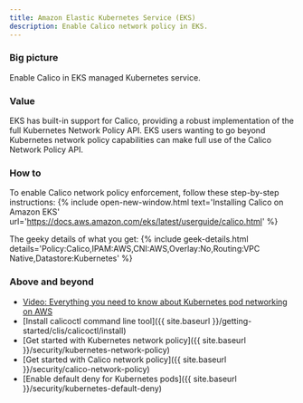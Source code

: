 ```yaml
---
title: Amazon Elastic Kubernetes Service (EKS)
description: Enable Calico network policy in EKS.
---
```


### Big picture

Enable Calico in EKS managed Kubernetes service.

### Value

EKS has built-in support for Calico, providing a robust implementation of the full Kubernetes Network Policy API. EKS users wanting to go beyond Kubernetes network policy capabilities can make full use of the Calico Network Policy API.

### How to

To enable Calico network policy enforcement, follow these step-by-step instructions: {% include open-new-window.html text='Installing Calico on Amazon EKS' url='https://docs.aws.amazon.com/eks/latest/userguide/calico.html' %}

The geeky details of what you get:
{% include geek-details.html details='Policy:Calico,IPAM:AWS,CNI:AWS,Overlay:No,Routing:VPC Native,Datastore:Kubernetes' %}

### Above and beyond

- [Video: Everything you need to know about Kubernetes pod networking on AWS](https://www.projectcalico.org/everything-you-need-to-know-about-kubernetes-pod-networking-on-aws/)
- [Install calicoctl command line tool]({{ site.baseurl }}/getting-started/clis/calicoctl/install)
- [Get started with Kubernetes network policy]({{ site.baseurl }}/security/kubernetes-network-policy)
- [Get started with Calico network policy]({{ site.baseurl }}/security/calico-network-policy)
- [Enable default deny for Kubernetes pods]({{ site.baseurl }}/security/kubernetes-default-deny)
